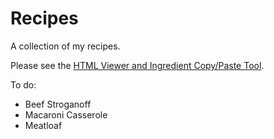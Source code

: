 # Recipes

A collection of my recipes.

Please see the [HTML Viewer and Ingredient Copy/Paste Tool](https://htmlpreview.github.io/?https://github.com/haftings/recipes/blob/main/index.html).

To do:

* Beef Stroganoff
* Macaroni Casserole
* Meatloaf
